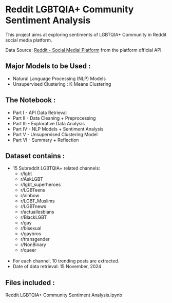 # Reddit LGBTQIA+ Community Sentiment Analysis

This project aims at exploring sentiments of LGBTQIA+ Community in Reddit social media platform. 

Data Source: [Reddit - Social Medial Platform](https://www.reddit.com/) from the platform official API.

## Major Models to be Used :
- Natural Language Processing (NLP) Models
- Unsupervised Clustering : K-Means Clustering

## The Notebook :
- Part I - API Data Retrieval
- Part II - Data Cleaning + Preprocessing
- Part III - Explorative Data Analysis
- Part IV - NLP Models + Sentiment Analysis
- Part V - Unsupervised Clustering Model
- Part VI - Summary + Reflection

## Dataset contains  :
- 15 Subreddit LGBTQIA+ related channels:
    - r/lgbt
    - r/AskLGBT
    - r/lgbt_superheroes
    - r/LGBTeens
    - r/ainbow
    - r/LGBT_Muslims
    - r/LGBTnews
    - r/actuallesbians
    - r/BlackLGBT
    - r/gay
    - r/bisexual
    - r/gaybros
    - r/transgender
    - r/NonBinary
    - r/queer
<br></br>
- For each channel, 10 trending posts are extracted.
- Date of data retrieval: 15 November, 2024

## Files included :
Reddit LGBTQIA+ Community Sentiment Analysis.ipynb

<br></br>
